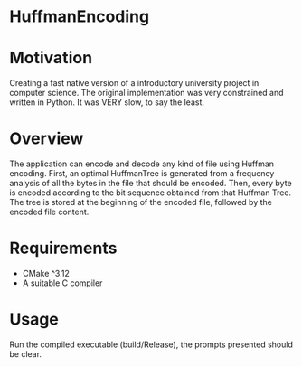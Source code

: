 # HuffmanEncoding

# Motivation
Creating a fast native version of a introductory university project in computer science.
The original implementation was very constrained and written in Python. It was VERY slow,
to say the least.


# Overview
The application can encode and decode any kind of file using Huffman encoding. First,
an optimal HuffmanTree is generated from a frequency analysis of all the bytes in the
file that should be encoded. Then, every byte is encoded according to the bit sequence
obtained from that Huffman Tree. The tree is stored at the beginning of the encoded file,
followed by the encoded file content.


# Requirements
- CMake ^3.12
- A suitable C compiler


# Usage
Run the compiled executable (build/Release), the prompts presented should be clear.
